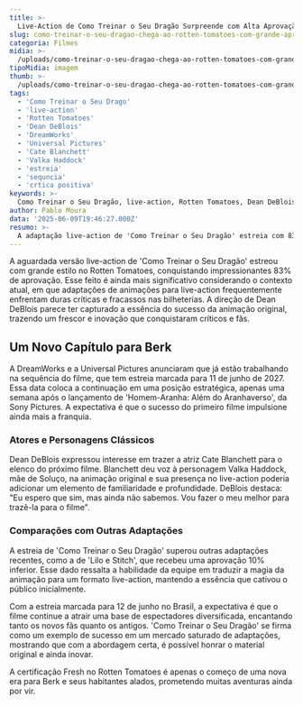 ```yaml
---
title: >-
  Live-Action de Como Treinar o Seu Dragão Surpreende com Alta Aprovação no Rotten Tomatoes
slug: como-treinar-o-seu-dragao-chega-ao-rotten-tomatoes-com-grande-aprovacao
categoria: Filmes
midia: >-
  /uploads/como-treinar-o-seu-dragao-chega-ao-rotten-tomatoes-com-grande-aprovacao-thumb.jpg
tipoMidia: imagem
thumb: >-
  /uploads/como-treinar-o-seu-dragao-chega-ao-rotten-tomatoes-com-grande-aprovacao-thumb.jpg
tags:
  - 'Como Treinar o Seu Drago'
  - 'live-action'
  - 'Rotten Tomatoes'
  - 'Dean DeBlois'
  - 'DreamWorks'
  - 'Universal Pictures'
  - 'Cate Blanchett'
  - 'Valka Haddock'
  - 'estreia'
  - 'sequncia'
  - 'crtica positiva'
keywords: >-
  Como Treinar o Seu Dragão, live-action, Rotten Tomatoes, Dean DeBlois, DreamWorks, Universal Pictures, Cate Blanchett, Valka Haddock, estreia, sequência, crítica positiva
author: Pablo Moura
data: '2025-06-09T19:46:27.000Z'
resumo: >-
  A adaptação live-action de 'Como Treinar o Seu Dragão' estreia com 83% de aprovação no Rotten Tomatoes, superando expectativas em um cenário desafiador para adaptações. O filme, dirigido por Dean DeBlois, já está a caminho de garantir a certificação Fresh.
---
```


A aguardada versão live-action de 'Como Treinar o Seu Dragão' estreou com grande estilo no Rotten Tomatoes, conquistando impressionantes 83% de aprovação. Esse feito é ainda mais significativo considerando o contexto atual, em que adaptações de animações para live-action frequentemente enfrentam duras críticas e fracassos nas bilheterias. A direção de Dean DeBlois parece ter capturado a essência do sucesso da animação original, trazendo um frescor e inovação que conquistaram críticos e fãs.

## Um Novo Capítulo para Berk

A DreamWorks e a Universal Pictures anunciaram que já estão trabalhando na sequência do filme, que tem estreia marcada para 11 de junho de 2027. Essa data coloca a continuação em uma posição estratégica, apenas uma semana após o lançamento de 'Homem-Aranha: Além do Aranhaverso', da Sony Pictures. A expectativa é que o sucesso do primeiro filme impulsione ainda mais a franquia.

### Atores e Personagens Clássicos

Dean DeBlois expressou interesse em trazer a atriz Cate Blanchett para o elenco do próximo filme. Blanchett deu voz à personagem Valka Haddock, mãe de Soluço, na animação original e sua presença no live-action poderia adicionar um elemento de familiaridade e profundidade. DeBlois destaca: "Eu espero que sim, mas ainda não sabemos. Vou fazer o meu melhor para trazê-la para o filme".

### Comparações com Outras Adaptações

A estreia de 'Como Treinar o Seu Dragão' superou outras adaptações recentes, como a de 'Lilo e Stitch', que recebeu uma aprovação 10% inferior. Esse dado ressalta a habilidade da equipe em traduzir a magia da animação para um formato live-action, mantendo a essência que cativou o público inicialmente.

Com a estreia marcada para 12 de junho no Brasil, a expectativa é que o filme continue a atrair uma base de espectadores diversificada, encantando tanto os novos fãs quanto os antigos. 'Como Treinar o Seu Dragão' se firma como um exemplo de sucesso em um mercado saturado de adaptações, mostrando que com a abordagem certa, é possível honrar o material original e ainda inovar.

A certificação Fresh no Rotten Tomatoes é apenas o começo de uma nova era para Berk e seus habitantes alados, prometendo muitas aventuras ainda por vir.